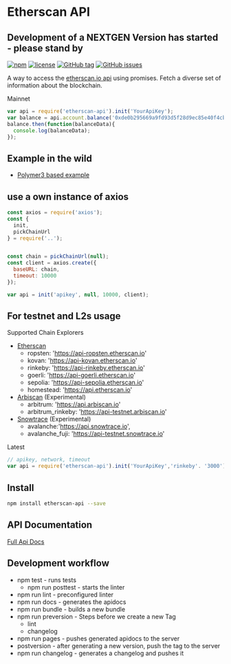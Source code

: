# Etherscan API

## Development of a NEXTGEN Version has started - please stand by

[![npm](https://img.shields.io/npm/dt/etherscan-api.svg)](https://www.npmjs.com/package/etherscan-api)
[![license](https://img.shields.io/github/license/sebs/etherscan-api.svg)](https://github.com/sebs/etherscan-api/blob/master/LICENSE.md)
[![GitHub tag](https://img.shields.io/github/tag/sebs/etherscan-api.svg)](https://github.com/sebs/etherscan-api)
[![GitHub issues](https://img.shields.io/github/issues/sebs/etherscan-api.svg)](https://github.com/sebs/etherscan-api/issues)

A way to access the [etherscan.io api](https://etherscan.io/apis) using promises. Fetch a diverse set of information about the blockchain.

Mainnet


```javascript
var api = require('etherscan-api').init('YourApiKey');
var balance = api.account.balance('0xde0b295669a9fd93d5f28d9ec85e40f4cb697bae');
balance.then(function(balanceData){
  console.log(balanceData);
});
```

## Example in the wild

* [Polymer3 based example](https://github.com/hiherto-elements/test-app)


## use a own instance of axios

```js
const axios = require('axios');
const {
  init,
  pickChainUrl
} = require('..');


const chain = pickChainUrl(null);
const client = axios.create({
  baseURL: chain,
  timeout: 10000
});

var api = init('apikey', null, 10000, client);
```

## For testnet and L2s usage

Supported Chain Explorers

* [Etherscan](https://etherscan.io)
  * ropsten: 'https://api-ropsten.etherscan.io'
  * kovan: 'https://api-kovan.etherscan.io'
  * rinkeby: 'https://api-rinkeby.etherscan.io'
  * goerli: 'https://api-goerli.etherscan.io'
  * sepolia: 'https://api-sepolia.etherscan.io'
  * homestead: 'https://api.etherscan.io'
* [Arbiscan](https://arbiscan.io) (Experimental)
  * arbitrum: 'https://api.arbiscan.io'
  * arbitrum_rinkeby: 'https://api-testnet.arbiscan.io'
* [Snowtrace](https://snowtrace.io) (Experimental)
  * avalanche:'https://api.snowtrace.io',
  * avalanche_fuji: 'https://api-testnet.snowtrace.io'

Latest

```javascript
// apikey, network, timeout
var api = require('etherscan-api').init('YourApiKey','rinkeby'. '3000');
```

## Install

 ```bash
 npm install etherscan-api --save
 ```


## API Documentation

[Full Api Docs](https://sebs.github.io/etherscan-api/)


## Development workflow

* npm test  - runs tests
  * npm run posttest - starts the linter
* npm run lint - preconfigured linter
* npm run docs - generates the apidocs
* npm run bundle - builds a new bundle
* npm run preversion - Steps before we create a new Tag
  * lint
  * changelog
* npm run pages - pushes generated apidocs to the server
* postversion - after generating a new version, push the tag to the server
* npm run changelog - generates a changelog and pushes it
